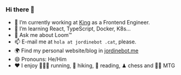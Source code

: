 ### Hi there 👋

- 🔭 I’m currently working at [King](https://www.king.com/) as a Frontend Engineer.
- 🌱 I’m learning React, TypeScript, Docker, K8s...
- 💬 Ask me about Loom™
- 📫 E-mail me at `hola at jordinebot .cat`, please.
- 🌍 Find my personal website/blog in [jordinebot.me](http://www.jordinebot.me)
- 😄 Pronouns: He/Him
- ❤️ I enjoy 🏃🏻‍♂️ running, 🥾 hiking, 📖 reading, ♟ chess and 🧙🏼 MTG

<!-- **jordinebot/jordinebot** is a ✨ _special_ ✨ repository because its `README.md` (this file) appears on your GitHub profile.-->
